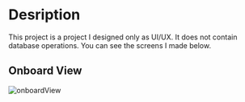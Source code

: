 # Desription
This project is a project I designed only as UI/UX. It does not contain database operations. You can see the screens I made below.


## Onboard View

<img src="[https://url/to/img.png](https://cdn.discordapp.com/attachments/1121721749118124074/1188080349918543932/image-removebg-preview-4.png?ex=6599390c&is=6586c40c&hm=ad0077a97838a065e330b4ae795eb16c01fd107ac6d5d91af55566e85900770d&)https://cdn.discordapp.com/attachments/1121721749118124074/1188080349918543932/image-removebg-preview-4.png?ex=6599390c&is=6586c40c&hm=ad0077a97838a065e330b4ae795eb16c01fd107ac6d5d91af55566e85900770d&" alt="onboardView">
